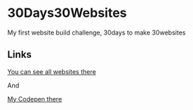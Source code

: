 # 30Days30Websites
My first website build challenge, 30days to make 30websites

## Links
[You can see all websites there](https://llastkrakw.github.io/30Days30Websites/)

And

[My Codepen there](https://codepen.io/llastkrakw)
